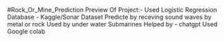 #Rock_Or_Mine_Prediction 
Preview Of Project:- 
  Used Logistic Regression 
  Database - Kaggle/Sonar Dataset Predicte by receving sound waves by metal or rock 
  Used by under water Submarines 
  Helped by - chatgpt 
  Used Google colab
